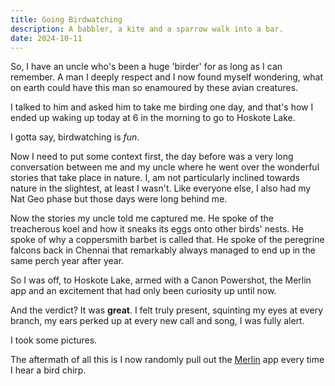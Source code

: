 ```yaml
---
title: Going Birdwatching
description: A babbler, a kite and a sparrow walk into a bar.
date: 2024-10-11
---
```


So, I have an uncle who's been a huge 'birder' for as long as I can remember. A man I deeply respect and I now found myself wondering, what on earth could have this man so enamoured by these avian creatures.

I talked to him and asked him to take me birding one day, and that's how I ended up waking up today at 6 in the morning to go to Hoskote Lake.

I gotta say, birdwatching is _fun_.

Now I need to put some context first, the day before was a very long conversation between me and my uncle where he went over the wonderful stories that take place in nature. I, am not particularly inclined towards nature in the slightest, at least I wasn't. Like everyone else, I also had my Nat Geo phase but those days were long behind me.

Now the stories my uncle told me captured me. He spoke of the treacherous koel and how it sneaks its eggs onto other birds' nests. He spoke of why a coppersmith barbet is called that. He spoke of the peregrine falcons back in Chennai that remarkably always managed to end up in the same perch year after year.

So I was off, to Hoskote Lake, armed with a Canon Powershot, the Merlin app and an excitement that had only been curiosity up until now.

And the verdict? It was **great**. I felt truly present, squinting my eyes at every branch, my ears perked up at every new call and song, I was fully alert.

I took some pictures.

The aftermath of all this is I now randomly pull out the [Merlin](https://www.allaboutbirds.org/guide/merlin/id) app every time I hear a bird chirp.
